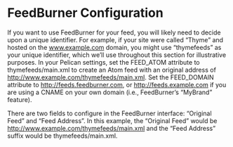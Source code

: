 # FeedBurner Configuration

If you want to use FeedBurner for your feed, you will likely need to decide upon a unique identifier. For example, if your site were called “Thyme” and hosted on the www.example.com domain, you might use “thymefeeds” as your unique identifier, which we’ll use throughout this section for illustrative purposes. In your Pelican settings, set the FEED_ATOM attribute to thymefeeds/main.xml to create an Atom feed with an original address of http://www.example.com/thymefeeds/main.xml. Set the FEED_DOMAIN attribute to http://feeds.feedburner.com, or http://feeds.example.com if you are using a CNAME on your own domain (i.e., FeedBurner’s “MyBrand” feature).

There are two fields to configure in the FeedBurner interface: “Original Feed” and “Feed Address”. In this example, the “Original Feed” would be http://www.example.com/thymefeeds/main.xml and the “Feed Address” suffix would be thymefeeds/main.xml.
